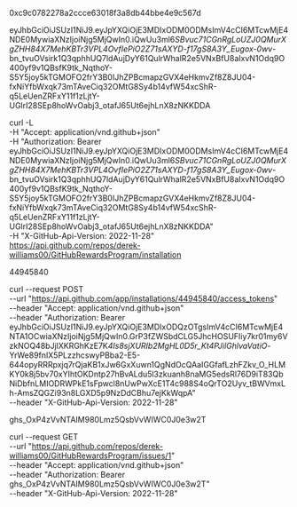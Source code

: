 0xc9c0782278a2ccce63018f3a8db44bbe4e9c567d

eyJhbGciOiJSUzI1NiJ9.eyJpYXQiOjE3MDIxODM0ODMsImV4cCI6MTcwMjE4NDE0MywiaXNzIjoiNjg5MjQwIn0.iQwUu3ml6*SBvuc71CGnRgLoUZJ0QMurXgZHH84X7MehKBTr3VPL4OvfIePiO2Z71sAXYD-f17gS8A3Y_Eugox-0wv*-bn_tvuOVsirk1Q3qphhUQ7ldAujDyY61QulrWhalR2e5VNxBfU8aIxvN1Odq9O400yf9v1QBsfK9tk_NqthoY-S5Y5joy5kTGMOFO2frY3B0IJhZPBcmapzGVX4eHkmvZf8Z8JU04-fxNiYfbWxqk73mTAveCiq32OMtG8Sy4b14vfW54xcShR-q5LeUenZRFxY11f1zLjtY-UGlrI28SEp8hoWvOabj3_otafJ65Ut6ejhLnX8zNKKDDA

curl -L \
 -H "Accept: application/vnd.github+json" \
 -H "Authorization: Bearer eyJhbGciOiJSUzI1NiJ9.eyJpYXQiOjE3MDIxODM0ODMsImV4cCI6MTcwMjE4NDE0MywiaXNzIjoiNjg5MjQwIn0.iQwUu3ml6*SBvuc71CGnRgLoUZJ0QMurXgZHH84X7MehKBTr3VPL4OvfIePiO2Z71sAXYD-f17gS8A3Y_Eugox-0wv*-bn_tvuOVsirk1Q3qphhUQ7ldAujDyY61QulrWhalR2e5VNxBfU8aIxvN1Odq9O400yf9v1QBsfK9tk_NqthoY-S5Y5joy5kTGMOFO2frY3B0IJhZPBcmapzGVX4eHkmvZf8Z8JU04-fxNiYfbWxqk73mTAveCiq32OMtG8Sy4b14vfW54xcShR-q5LeUenZRFxY11f1zLjtY-UGlrI28SEp8hoWvOabj3_otafJ65Ut6ejhLnX8zNKKDDA" \
 -H "X-GitHub-Api-Version: 2022-11-28" \
 https://api.github.com/repos/derek-williams00/GitHubRewardsProgram/installation

44945840

curl --request POST \
--url "https://api.github.com/app/installations/44945840/access_tokens" \
--header "Accept: application/vnd.github+json" \
--header "Authorization: Bearer eyJhbGciOiJSUzI1NiJ9.eyJpYXQiOjE3MDIxODQzOTgsImV4cCI6MTcwMjE4NTA1OCwiaXNzIjoiNjg5MjQwIn0.GrP3fZWSbdCLG5JhcHOSUFIiy7kr01my6VzkNOQ48bJjlXKRGhKzE7K*4Is8sjXURIb2MgHL0D5r_Kt4PJilGhlvaVatiO*-YrWe89fnIX5PLzzhcswyPBba2-E5-644opyRRRpxjq7rQjaKB1xJw6GxXuwn1QgNdOcQAaIGGfafLzhFZkv_O_HLMKY0k8j5bv70xYIhtOKDntp27hBvALdu5l3zkuanh8naMG5edsRl76D9iT83QbNiDbfnLMIODRWPkE1sFpwcl8nUwPwXcE1T4c988S4oQrTO2Uyv_tBWVmxLh-AmsZQGZi93n8LGXD5p9NzDdCBhu7ejKkWqpA" \
--header "X-GitHub-Api-Version: 2022-11-28"

ghs_OxP4zVvNTAIM980Lmz5QsbVvWIWC0J0e3w2T

curl --request GET \
--url "https://api.github.com/repos/derek-williams00/GitHubRewardsProgram/issues/1" \
--header "Accept: application/vnd.github+json" \
--header "Authorization: Bearer ghs_OxP4zVvNTAIM980Lmz5QsbVvWIWC0J0e3w2T" \
--header "X-GitHub-Api-Version: 2022-11-28"
